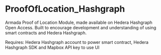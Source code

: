 # ProofOfLocation_Hashgraph

Armada Proof of Location Module, made available on Hedera Hashgraph Open Access. Built to encourage development and understanding of using smart contracts and Hedera Hashgraph.


Requires: Hedera Hashgraph account to power smart contract, Hedera Hashgraph SDK and Mapbox API key to use UI
